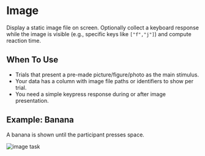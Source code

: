 # Image

Display a static image file on screen. Optionally collect a keyboard response while the image is visible (e.g., specific keys like `["f","j"]`) and compute reaction time.

## When To Use

- Trials that present a pre-made picture/figure/photo as the main stimulus.
- Your data has a column with image file paths or identifiers to show per trial.
- You need a simple keypress response during or after image presentation.

## Example: Banana

A banana is shown until the participant presses space.

![image task](../../img/stimuli/image.png)